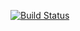 [![Build Status](https://travis-ci.com/KappalLord/sdf.svg?branch=main)](https://travis-ci.com/KappalLord/sdf)
